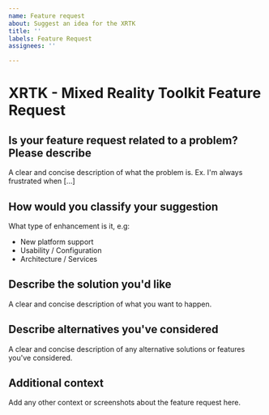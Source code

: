 ```yaml
---
name: Feature request
about: Suggest an idea for the XRTK
title: ''
labels: Feature Request
assignees: ''

---
```

# XRTK - Mixed Reality Toolkit Feature Request

## Is your feature request related to a problem? Please describe

A clear and concise description of what the problem is. Ex. I'm always frustrated when [...]

## How would you classify your suggestion

What type of enhancement is it, e.g:

- New platform support
- Usability / Configuration
- Architecture / Services

## Describe the solution you'd like

A clear and concise description of what you want to happen.

## Describe alternatives you've considered

A clear and concise description of any alternative solutions or features you've considered.

## Additional context

Add any other context or screenshots about the feature request here.
